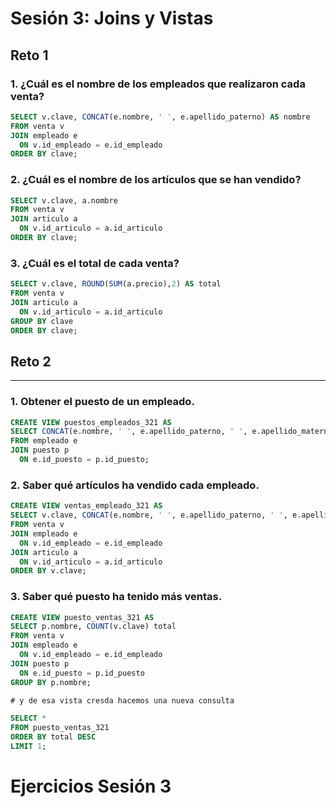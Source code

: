 # Sesión 3: Joins y Vistas
## Reto 1
### 1. ¿Cuál es el nombre de los empleados que realizaron cada venta?
```sql
SELECT v.clave, CONCAT(e.nombre, ' ', e.apellido_paterno) AS nombre
FROM venta v
JOIN empleado e
  ON v.id_empleado = e.id_empleado
ORDER BY clave;
```
### 2. ¿Cuál es el nombre de los artículos que se han vendido?
```sql
SELECT v.clave, a.nombre
FROM venta v
JOIN articulo a
  ON v.id_articulo = a.id_articulo
ORDER BY clave;
```
### 3. ¿Cuál es el total de cada venta?
```sql
SELECT v.clave, ROUND(SUM(a.precio),2) AS total
FROM venta v
JOIN articulo a
  ON v.id_articulo = a.id_articulo
GROUP BY clave
ORDER BY clave;
```
## Reto 2
---
### 1. Obtener el puesto de un empleado.
```sql
CREATE VIEW puestos_empleados_321 AS
SELECT CONCAT(e.nombre, ' ', e.apellido_paterno, ' ', e.apellido_materno) AS empleado, p.nombre
FROM empleado e
JOIN puesto p
  ON e.id_puesto = p.id_puesto;
```
### 2. Saber qué artículos ha vendido cada empleado.
```sql 
CREATE VIEW ventas_empleado_321 AS
SELECT v.clave, CONCAT(e.nombre, ' ', e.apellido_paterno, ' ', e.apellido_materno) AS nombre_completo, a.nombre AS articulo
FROM venta v
JOIN empleado e
  ON v.id_empleado = e.id_empleado
JOIN articulo a
  ON v.id_articulo = a.id_articulo
ORDER BY v.clave;
```
### 3. Saber qué puesto ha tenido más ventas.
```sql
CREATE VIEW puesto_ventas_321 AS
SELECT p.nombre, COUNT(v.clave) total
FROM venta v
JOIN empleado e
  ON v.id_empleado = e.id_empleado
JOIN puesto p
  ON e.id_puesto = p.id_puesto
GROUP BY p.nombre;

# y de esa vista cresda hacemos una nueva consulta

SELECT *
FROM puesto_ventas_321
ORDER BY total DESC
LIMIT 1;
```
# Ejercicios Sesión 3
